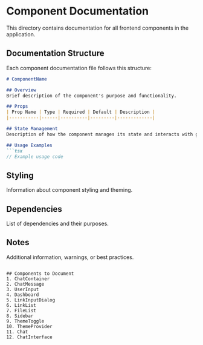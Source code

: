 # Component Documentation

This directory contains documentation for all frontend components in the application.

## Documentation Structure

Each component documentation file follows this structure:

```markdown
# ComponentName

## Overview
Brief description of the component's purpose and functionality.

## Props
| Prop Name | Type | Required | Default | Description |
|-----------|------|----------|---------|-------------|

## State Management
Description of how the component manages its state and interacts with global state.

## Usage Examples
```tsx
// Example usage code
```

## Styling
Information about component styling and theming.

## Dependencies
List of dependencies and their purposes.

## Notes
Additional information, warnings, or best practices.
```

## Components to Document
1. ChatContainer
2. ChatMessage
3. UserInput
4. Dashboard
5. LinkInputDialog
6. LinkList
7. FileList
8. Sidebar
9. ThemeToggle
10. ThemeProvider
11. Chat
12. ChatInterface 